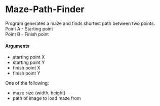 # Maze-Path-Finder
Program generates a maze and finds shortest path between two points.  
Point A - Starting point  
Point B - Finish point  

#### Arguments
- starting point X
- starting point Y
- finish point X
- finish point Y

One of the following:
- maze size (width, height)
- path of image to load maze from
